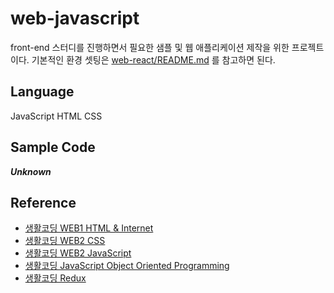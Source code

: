 # web-javascript

front-end 스터디를 진행하면서 필요한 샘플 및 웹 애플리케이션 제작을 위한 프로젝트이다. 기본적인 환경 셋팅은 [web-react/README.md](https://github.com/dev-heeseok/web-react/blob/dev/README.md) 를 참고하면 된다.

## Language

JavaScript HTML CSS

## Sample Code

***Unknown***

## Reference

- [생활코딩 WEB1 HTML & Internet](https://youtube.com/playlist?list=PLuHgQVnccGMDZP7FJ_ZsUrdCGH68ppvPb)
- [생활코딩 WEB2 CSS](https://youtube.com/playlist?list=PLuHgQVnccGMAnWgUYiAW2cTzSBywFO75B)
- [생활코딩 WEB2 JavaScript](https://youtube.com/playlist?list=PLuHgQVnccGMBB348PWRN0fREzYcYgFybf)
- [생활코딩 JavaScript Object Oriented Programming](https://youtube.com/playlist?list=PLuHgQVnccGMAMctarDlPyv6upFUUnpSO3)
- [생활코딩 Redux](https://youtube.com/playlist?list=PLuHgQVnccGMB-iGMgONoRPArZfjRuRNVc)



